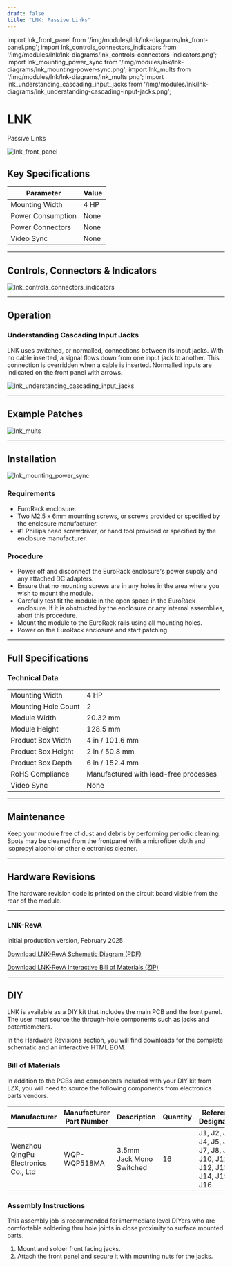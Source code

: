 ```yaml
---
draft: false
title: "LNK: Passive Links"
---
```


import lnk_front_panel from '/img/modules/lnk/lnk-diagrams/lnk_front-panel.png';
import lnk_controls_connectors_indicators from '/img/modules/lnk/lnk-diagrams/lnk_controls-connectors-indicators.png';
import lnk_mounting_power_sync from '/img/modules/lnk/lnk-diagrams/lnk_mounting-power-sync.png';
import lnk_mults from '/img/modules/lnk/lnk-diagrams/lnk_mults.png';
import lnk_understanding_cascading_input_jacks from '/img/modules/lnk/lnk-diagrams/lnk_understanding-cascading-input-jacks​.png';

# LNK
<span class="head2_nolink">Passive Links</span>

<img src={lnk_front_panel} alt="lnk_front_panel" />

<!-- ## Overview -->

## Key Specifications

| Parameter         | Value                                                                           |
| ----------------- | ------------------------------------------------------------------------------- |
| Mounting Width    | 4 HP                                                                            |
| Power Consumption | None                                                                            |
| Power Connectors  | None                                                                            |
| Video Sync        | None                                                                            |

---

<!-- 
## System Integration Advice

---
-->

## Controls, Connectors & Indicators

<img src={lnk_controls_connectors_indicators} alt="lnk_controls_connectors_indicators" /> 

---

## Operation

### Understanding Cascading Input Jacks​

LNK uses switched, or normalled, connections between its input jacks. With no cable inserted, a signal flows down from one input jack to another. This connection is overridden when a cable is inserted. Normalled inputs are indicated on the front panel with arrows.

<img src={lnk_understanding_cascading_input_jacks} alt="lnk_understanding_cascading_input_jacks" /> 

---

## Example Patches

<img src={lnk_mults} alt="lnk_mults" /> 

---

## Installation

<img src={lnk_mounting_power_sync} alt="lnk_mounting_power_sync" /> 

<!-- Discuss differences between 10 and 16 pin connectors -->
<!-- Something about making sure all screws have been removed from the intended mounting location. -->

### Requirements

* EuroRack enclosure.
* Two M2.5 x 6mm mounting screws, or screws provided or specified by the enclosure manufacturer.
* #1 Phillips head screwdriver, or hand tool provided or specified by the enclosure manufacturer.

### Procedure

* Power off and disconnect the EuroRack enclosure's power supply and any attached DC adapters.
* Ensure that no mounting screws are in any holes in the area where you wish to mount the module.
* Carefully test fit the module in the open space in the EuroRack enclosure. If it is obstructed by the enclosure or any internal assemblies, abort this procedure.
* Mount the module to the EuroRack rails using all mounting holes.
* Power on the EuroRack enclosure and start patching.

---


## Full Specifications

### Technical Data
|                              |                                                                                 |
| ---------------------------- | ------------------------------------------------------------------------------- |
| Mounting Width               | 4 HP                                                                            |
| Mounting Hole Count          | 2                                                                               |
| Module Width                 | 20.32 mm                                                                        |
| Module Height                | 128.5 mm                                                                        |
| Product Box Width            | 4 in / 101.6 mm                                                                 |
| Product Box Height           | 2 in / 50.8 mm                                                                  |
| Product Box Depth            | 6 in / 152.4 mm                                                                 |
| RoHS Compliance              | Manufactured with lead-free processes                                           |
| Video Sync                   | None                                                                            | 

<!-- 
| Manufacturer Part Number     |                                                                                 |
| Pronunciation                |                                                                                 |
| Module Depth                 | TODO                                                                            |
| Mounting Depth               | TODO                                                                            |
| Product Weight               | TODO                                                                            |
| Included                     |                                                                                 |
-->

---

<!-- 
## Calibration

Calibration is not required for this module.
---
-->

## Maintenance

Keep your module free of dust and debris by performing periodic cleaning. Spots may be cleaned from the frontpanel with a microfiber cloth and isopropyl alcohol or other electronics cleaner.

<!-- ## Troubleshooting -->

---

## Hardware Revisions

The hardware revision code is printed on the circuit board visible from the rear of the module.

---

### LNK-RevA

Initial production version, February 2025

[Download LNK-RevA Schematic Diagram (PDF)](/pdf/modules/lnk/LNK-REVA_Schematic_Diagram.pdf)

[Download LNK-RevA Interactive Bill of Materials (ZIP)](/zip/modules/lnk/LNK-REVA_Interactive_Bill_of_Materials.zip)

---

## DIY 

LNK is available as a DIY kit that includes the main PCB and the front panel.  The user must source the through-hole components such as jacks and potentiometers.

In the Hardware Revisions section, you will find downloads for the complete schematic and an interactive HTML BOM.

### Bill of Materials

In addition to the PCBs and components included with your DIY kit from LZX, you will need to source the following components from electronics parts vendors.

| Manufacturer                        | Manufacturer Part Number | Description              | Quantity | Reference Designators                                                 |
| ----------------------------------- | ------------------------ | ------------------------ | -------- | --------------------------------------------------------------------- |
| Wenzhou QingPu Electronics Co., Ltd | WQP-WQP518MA             | 3.5mm Jack Mono Switched | 16       | J1, J2, J3, J4, J5, J6, J7, J8, J9, J10, J11, J12, J13, J14, J15, J16 |

### Assembly Instructions

This assembly job is recommended for intermediate level DIYers who are comfortable soldering thru hole joints in close proximity to surface mounted parts.

1. Mount and solder front facing jacks.
2. Attach the front panel and secure it with mounting nuts for the jacks.